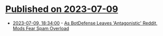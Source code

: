 # [Published on 2023-07-09](index.md)

* [2023-07-09, 18:34:00](https://tech.slashdot.org/story/23/07/09/1757230/as-botdefense-leaves-antagonistic-reddit-mods-fear-spam-overload?utm_source=rss1.0mainlinkanon&utm_medium=feed) - [As BotDefense Leaves 'Antagonistic' Reddit, Mods Fear Spam Overload](https://tech.slashdot.org/story/23/07/09/1757230/as-botdefense-leaves-antagonistic-reddit-mods-fear-spam-overload?utm_source=rss1.0mainlinkanon&utm_medium=feed)
